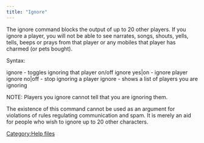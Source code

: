 ```yaml
---
title: "Ignore"
---
```


The ignore command blocks the output of up to 20 other players. If you
ignore a player, you will not be able to see narrates, songs, shouts,
yells, tells, beeps or prays from that player or any mobiles that player
has charmed (or pets bought).

Syntax:

ignore <player> - toggles ignoring that player on/off ignore <player>
yes\|on - ignore player ignore <player> no\|off - stop ignoring a player
ignore - shows a list of players you are ignoring

NOTE: Players you ignore cannot tell that you are ignoring them.

The existence of this command cannot be used as an argument for
violations of rules regulating communication and spam. It is merely an
aid for people who wish to ignore up to 20 other characters.

[Category:Help files](Category:Help_files "wikilink")